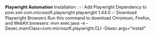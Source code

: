 **Playwright Automation**
Installation :
✅ Add Playwright Dependency to pom.xml
<dependency>
  <groupId>com.microsoft.playwright</groupId>
  <artifactId>playwright</artifactId>
  <version>1.44.0</version> <!-- Use latest stable -->
</dependency>
✅ Download Playwright Browsers
Run this command to download Chromium, Firefox, and WebKit browsers:
mvn exec:java -e -Dexec.mainClass=com.microsoft.playwright.CLI -Dexec.args="install"
